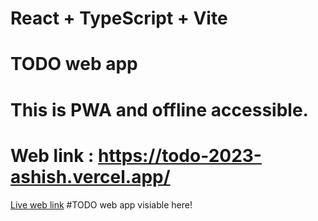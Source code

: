 
# React + TypeScript + Vite
# TODO web app 
# This is PWA and offline accessible.

# Web link : https://todo-2023-ashish.vercel.app/
[Live web link](https://todo-2023-ashish.vercel.app/) #TODO web app visiable here!

